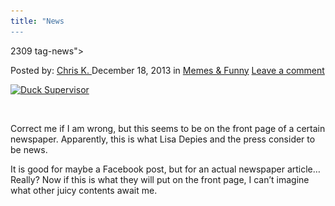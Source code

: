 ```yaml
---
title: "News
---
```

2309 tag-news">
    

<span>Posted by: <a href="https://www.deepdotweb.com/author/chrisk/" title="">Chris K. </a></span>
<span>December 18, 2013</span>
<span>in <a href="https://www.deepdotweb.com/category/memes/" rel="category tag">Memes &amp; Funny</a></span>
<span><a href="https://www.deepdotweb.com/2013/12/18/news/#respond">Leave a comment</a></span>


<p><a href="/imgs/2013/12/IMAGE119.png"><img class="aligncenter size-full wp-image-2310" alt="Duck Supervisor" src="/imgs/2013/12/IMAGE119.png" width="500" height="553" srcset="/imgs/2013/12/IMAGE119.png 500w, /imgs/2013/12/IMAGE119-271x300.png 271w" sizes="(max-width: 500px) 100vw, 500px" /></a></p>
<p>&nbsp;</p>
<p>Correct me if I am wrong, but this seems to be on the front page of a certain newspaper. Apparently, this is what Lisa Depies and the press consider to be news.</p>
<p>It is good for maybe a Facebook post, but for an actual newspaper article&#8230;Really? Now if this is what they will put on the front page, I can&#8217;t imagine what other juicy contents await me.</p>
</div>
<span style="display:none"><a href="https://www.deepdotweb.com/tag/news/" rel="tag">news</a>

Updated: 2013-12-18<a href="https://www.deepdotweb.com/author/chrisk/" title="Posts by Chris K." rel="author">Chris K.</a></strong></div>
</div>
</article>


